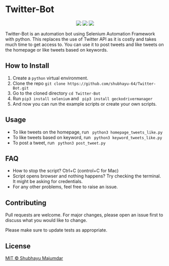 # Twitter-Bot
<p align="center">
<a href="https://github.com/shubhayu-64/Twitter-Bot/blob/main/LICENSE" alt="Lisence"><img src="https://img.shields.io/github/license/shubhayu-64/Twitter-Bot"></a> <a href="https://github.com/shubhayu-64/Twitter-Bot/issues" alt="Issues"><img src="https://img.shields.io/github/issues/shubhayu-64/Twitter-Bot"></a> <a href="https://twitter.com/intent/follow?screen_name=shubhayu64" alt="Twiter-Follow"><img src="https://img.shields.io/twitter/url?style=social&url=https%3A%2F%2Ftwitter.com%2Fshubhayu64"></a>
</p>

Twitter-Bot is an automation bot using Selenium Automation Framework with python. This replaces the use of Twitter API as it is costly and takes much time to get access to. You can use it to post tweets and like tweets on the homepage or like tweets based on keywords.

## How to Install

1. Create a ```python``` virtual environment.
2. Clone the repo ```git clone https://github.com/shubhayu-64/Twitter-Bot.git ``` 
3. Go to the cloned directory ``` cd Twitter-Bot ```
4. Run ``` pip3 install selenium ``` and ``` pip3 install geckodrivermanager```
5. And now you can run the example scripts or create your own scripts.  

## Usage
- To like tweets on the homepage, run ``` python3 homepage_tweets_like.py```
- To like tweets based on keyword, run ``` python3 keyword_tweets_like.py```
- To post a tweet, run ``` python3 post_tweet.py```

## FAQ
- How to stop the script? Ctrl+C (control+C for Mac)
- Script opens browser and nothing happens? Try checking the terminal. It might be asking for credentials.
- For any other problems, feel free to raise an issue.

## Contributing
Pull requests are welcome. For major changes, please open an issue first to discuss what you would like to change.

Please make sure to update tests as appropriate.

## License
[MIT © Shubhayu Majumdar](https://github.com/shubhayu-64/Twitter-Bot/blob/main/LICENSE)
